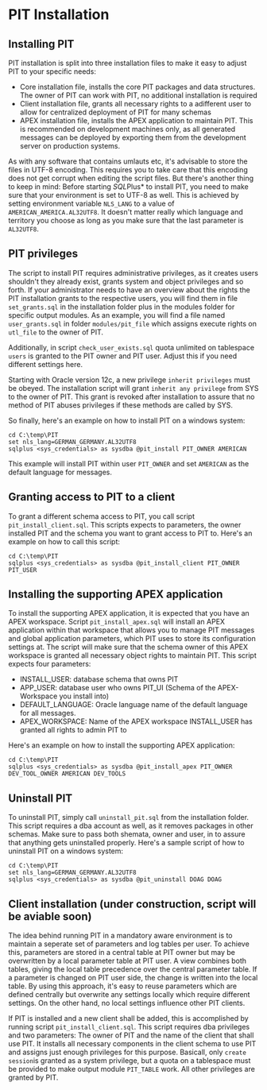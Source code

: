# PIT Installation

## Installing PIT

PIT installation is split into three installation files to make it easy to adjust PIT to your specific needs:

- Core installation file, installs the core PIT packages and data structures. The owner of PIT can work with PIT, no additional installation is required
- Client installation file, grants all necessary rights to a adifferent user to allow for centralized deployment of PIT for many schemas
- APEX installation file, installs the APEX application to maintain PIT. This is recommended on development machines only, as all generated messages can be deployed by exporting them from the development server on production systems.

As with any software that contains umlauts etc, it's advisable to store the files in UTF-8 encoding. This requires you to take care that this encoding does not get corrupt when editing the script files. But there's another thing to keep in mind: Before starting *SQL*Plus* to install PIT, you need to make sure that your environment is set to UTF-8 as well. This is achieved by setting environment variable  `NLS_LANG` to a value of `AMERICAN_AMERICA.AL32UTF8`. It doesn't matter really which language and territory you choose as long as you make sure that the last parameter is `AL32UTF8`. 

## PIT privileges
The script to install PIT requires administrative privileges, as it creates users shouldn't they already exist, grants system and object privileges and so forth. If your administrator needs to have an overview about the rights the PIT installation grants to the respective users, you will find them in file `set_grants.sql` in the installation folder plus in the modules folder for specific output modules. As an example, you will find a file named `user_grants.sql` in folder `modules/pit_file` which assigns execute rights on `utl_file` to the owner of PIT.

Additionally, in script `check_user_exists.sql` quota unlimited on tablespace `users` is granted to the PIT owner and PIT user. Adjust this if you need different settings here.

Starting with Oracle version 12c, a new privilege `inherit privileges` must be obeyed. The installation script will grant `inherit any privilege` from SYS to the owner of PIT. This grant is revoked after installation to assure that no method of PIT abuses privileges if these methods are called by SYS.

So finally, here's an example on how to install PIT on a windows system:

```
cd C:\temp\PIT
set nls_lang=GERMAN_GERMANY.AL32UTF8
sqlplus <sys_credentials> as sysdba @pit_install PIT_OWNER AMERICAN
```

This example will install PIT within user `PIT_OWNER` and set `AMERICAN` as the default language for messages.

## Granting access to PIT to a client

To grant a different schema access to PIT, you call script `pit_install_client.sql`. This scripts expects to parameters, the owner installed PIT and the schema you want to grant access to PIT to. Here's an example on how to call this script:

```
cd C:\temp\PIT
sqlplus <sys_credentials> as sysdba @pit_install_client PIT_OWNER PIT_USER
```

## Installing the supporting APEX application

To install the supporting APEX application, it is expected that you have an APEX workspace. Script `pit_install_apex.sql` will install an APEX application within that workspace that allows you to manage PIT messages and global application parameters, which PIT uses to store its configuration settings at. The script will make sure that the schema owner of this APEX workspace is granted all necessary object rights to maintain PIT. This script expects four parameters:

  - INSTALL_USER: database schema that owns PIT
  - APP_USER: database user who owns PIT_UI (Schema of the APEX-Workspace you install into)
  - DEFAULT_LANGUAGE: Oracle language name of the default language for all messages.
  - APEX_WORKSPACE: Name of the APEX workspace INSTALL_USER has granted all rights to admin PIT to

Here's an example on how to install the supporting APEX application:

```
cd C:\temp\PIT
sqlplus <sys_credentials> as sysdba @pit_install_apex PIT_OWNER DEV_TOOL_OWNER AMERICAN DEV_TOOLS
```

## Uninstall PIT
To uninstall PIT, simply call `uninstall_pit.sql` from the installation folder. This script requires a dba account as well, as it removes packages in other schemas. Make sure to pass both shemata, owner and user, in to assure that anything gets uninstalled properly. Here's a sample script of how to uninstall PIT on a windows system:

```
cd C:\temp\PIT
set nls_lang=GERMAN_GERMANY.AL32UTF8
sqlplus <sys_credentials> as sysdba @pit_uninstall DOAG DOAG
```

## Client installation (under construction, script will be aviable soon)
The idea behind running PIT in a mandatory aware environment is to maintain a seperate set of parameters and log tables per user. To achieve this, parameters are stored in a central table at PIT owner but may be overwritten by a local parameter table at PIT user. A view combines both tables, giving the local table precedence over the central parameter table. If a parameter is changed on PIT user side, the change is written into the local table. By using this approach, it's easy to reuse parameters which are defined centrally but overwrite any settings locally which require different settings. On the other hand, no local settings influence other PIT clients.

If PIT is installed and a new client shall be added, this is accomplished by running script `pit_install_client.sql`. This script requires dba privileges and two parameters: The owner of PIT and the name of the client that shall use PIT. It installs all necessary components in the client schema to use PIT and assigns just enough privileges for this purpose. Basicall, only `create session`is granted as a system privilege, but a quota on a tablespace must be provided to make output module `PIT_TABLE` work. All other privileges are granted by PIT. 
